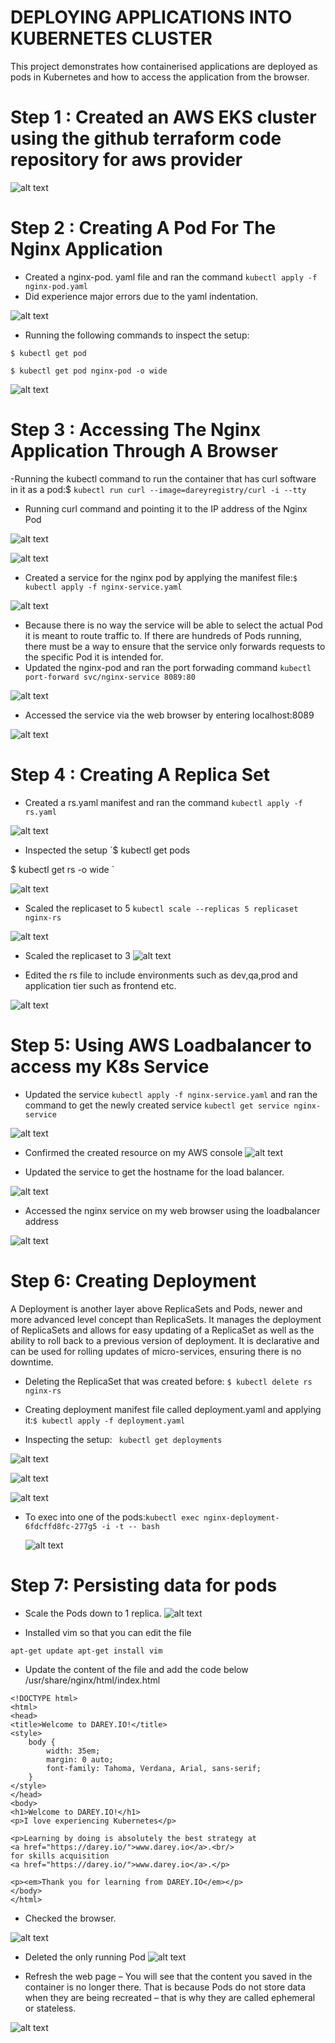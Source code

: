 # DEPLOYING APPLICATIONS INTO KUBERNETES CLUSTER

This project demonstrates how containerised applications are deployed as pods in Kubernetes and how to access the application from the browser.

# Step 1 : Created an AWS EKS cluster using the github terraform code repository for aws provider
![alt text](https://github.com/Ellawangari/DevOps-Advanced-Projects/blob/main/Imgs/prj22/eks.PNG)

# Step 2 : Creating A Pod For The Nginx Application
- Created a nginx-pod. yaml file and ran the command `kubectl apply -f nginx-pod.yaml`
- Did experience major errors due to the yaml indentation.

![alt text](https://github.com/Ellawangari/DevOps-Advanced-Projects/blob/main/Imgs/prj22/1.PNG)

- Running the following commands to inspect the setup:
```
$ kubectl get pod 

$ kubectl get pod nginx-pod -o wide
```

![alt text](https://github.com/Ellawangari/DevOps-Advanced-Projects/blob/main/Imgs/prj22/2.PNG)


# Step 3 : Accessing The Nginx Application Through A Browser
-Running the kubectl command to run the container that has curl software in it as a pod:$ `kubectl run curl --image=dareyregistry/curl -i --tty`
- Running curl command and pointing it to the IP address of the Nginx Pod

![alt text](https://github.com/Ellawangari/DevOps-Advanced-Projects/blob/main/Imgs/prj22/3.PNG)

![alt text](https://github.com/Ellawangari/DevOps-Advanced-Projects/blob/main/Imgs/prj22/4.PNG)

- Created a service for the nginx pod by applying the manifest file:`$ kubectl apply -f nginx-service.yaml`

![alt text](https://github.com/Ellawangari/DevOps-Advanced-Projects/blob/main/Imgs/prj22/5.PNG)

- Because there is no way the service will be able to select the actual Pod it is meant to route traffic to. If there are hundreds of Pods running, there must be a way to ensure that the service only forwards requests to the specific Pod it is intended for.
- Updated the nginx-pod  and ran the port forwading command `kubectl  port-forward svc/nginx-service 8089:80`

![alt text](https://github.com/Ellawangari/DevOps-Advanced-Projects/blob/main/Imgs/prj22/6.PNG)

- Accessed the service via the web browser by entering localhost:8089

![alt text](https://github.com/Ellawangari/DevOps-Advanced-Projects/blob/main/Imgs/prj22/7.PNG)

# Step 4 : Creating A Replica Set

- Created a rs.yaml manifest and ran the command `kubectl apply -f rs.yaml`

![alt text](https://github.com/Ellawangari/DevOps-Advanced-Projects/blob/main/Imgs/prj22/8.PNG)

- Inspected the setup 
 `$ kubectl get pods

$ kubectl get rs -o wide
`

![alt text](https://github.com/Ellawangari/DevOps-Advanced-Projects/blob/main/Imgs/prj22/9.PNG)

- Scaled the replicaset to 5 `kubectl scale --replicas 5 replicaset nginx-rs`

![alt text](https://github.com/Ellawangari/DevOps-Advanced-Projects/blob/main/Imgs/prj22/10.PNG)

- Scaled the replicaset to 3 
![alt text](https://github.com/Ellawangari/DevOps-Advanced-Projects/blob/main/Imgs/prj22/11.PNG)


- Edited the rs file to include environments such as dev,qa,prod and application tier such as frontend etc.

![alt text](https://github.com/Ellawangari/DevOps-Advanced-Projects/blob/main/Imgs/prj22/12.PNG)

# Step 5: Using AWS Loadbalancer to access my K8s Service
- Updated the service `kubectl apply -f nginx-service.yaml` and ran the command to get the newly created service `kubectl get service nginx-service`

![alt text](https://github.com/Ellawangari/DevOps-Advanced-Projects/blob/main/Imgs/prj22/13.PNG)

- Confirmed the created resource on my AWS console
![alt text](https://github.com/Ellawangari/DevOps-Advanced-Projects/blob/main/Imgs/prj22/14.PNG)

- Updated the service to get the hostname for the load balancer.
 
 ![alt text](https://github.com/Ellawangari/DevOps-Advanced-Projects/blob/main/Imgs/prj22/15.PNG)
 
 - Accessed the nginx service on my web browser using the loadbalancer address 
 
 ![alt text](https://github.com/Ellawangari/DevOps-Advanced-Projects/blob/main/Imgs/prj22/16.PNG)

# Step 6: Creating Deployment

A Deployment is another layer above ReplicaSets and Pods, newer and more advanced level concept than ReplicaSets. It manages the deployment of ReplicaSets and allows for easy updating of a ReplicaSet as well as the ability to roll back to a previous version of deployment. It is declarative and can be used for rolling updates of micro-services, ensuring there is no downtime.

- Deleting the ReplicaSet that was created before: `$ kubectl delete rs nginx-rs`
- Creating deployment manifest file called deployment.yaml and applying it:`$ kubectl apply -f deployment.yaml`

- Inspecting the setup: ` kubectl get deployments`

 ![alt text](https://github.com/Ellawangari/DevOps-Advanced-Projects/blob/main/Imgs/prj22/17.PNG)
 
 ![alt text](https://github.com/Ellawangari/DevOps-Advanced-Projects/blob/main/Imgs/prj22/18.PNG)

 ![alt text](https://github.com/Ellawangari/DevOps-Advanced-Projects/blob/main/Imgs/prj22/19.PNG)
 
 
- To exec into one of the pods:`kubectl exec nginx-deployment-6fdcffd8fc-277g5 -i -t -- bash`
  
  ![alt text](https://github.com/Ellawangari/DevOps-Advanced-Projects/blob/main/Imgs/prj22/20.PNG)
  

# Step 7: Persisting data for pods

- Scale the Pods down to 1 replica.
  ![alt text](https://github.com/Ellawangari/DevOps-Advanced-Projects/blob/main/Imgs/prj22/21.PNG)
  
- Installed vim so that you can edit the file

``
apt-get update
apt-get install vim
``
- Update the content of the file and add the code below /usr/share/nginx/html/index.html
```
<!DOCTYPE html>
<html>
<head>
<title>Welcome to DAREY.IO!</title>
<style>
    body {
        width: 35em;
        margin: 0 auto;
        font-family: Tahoma, Verdana, Arial, sans-serif;
    }
</style>
</head>
<body>
<h1>Welcome to DAREY.IO!</h1>
<p>I love experiencing Kubernetes</p>

<p>Learning by doing is absolutely the best strategy at 
<a href="https://darey.io/">www.darey.io</a>.<br/>
for skills acquisition
<a href="https://darey.io/">www.darey.io</a>.</p>

<p><em>Thank you for learning from DAREY.IO</em></p>
</body>
</html>
```

- Checked the browser.

![alt text](https://github.com/Ellawangari/DevOps-Advanced-Projects/blob/main/Imgs/prj22/22.PNG)

- Deleted the only running Pod
![alt text](https://github.com/Ellawangari/DevOps-Advanced-Projects/blob/main/Imgs/prj22/24.PNG)

- Refresh the web page – You will see that the content you saved in the container is no longer there. That is because Pods do not store data when they are being recreated – that is why they are called ephemeral or stateless.

![alt text](https://github.com/Ellawangari/DevOps-Advanced-Projects/blob/main/Imgs/prj22/25.PNG)
